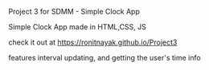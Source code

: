 Project 3 for SDMM - Simple Clock App

Simple Clock App made in HTML,CSS, JS

check it out at https://ronitnayak.github.io/Project3

features interval updating, and getting the user's time info
